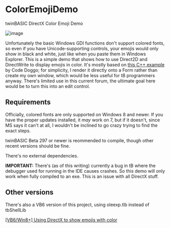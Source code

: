 # ColorEmojiDemo
twinBASIC DirectX Color Emoji Demo

![image](https://github.com/fafalone/ColorEmojiDemo/assets/7834493/eb559c48-a58c-4d63-a4bf-084552cbd274)

Unfortunately the basic Windows GDI functions don't support colored fonts, so even if you have Unicode-supporting controls, your emojis would only show in black and white, just like when you paste them in Windows Explorer. This is a simple demo that shows how to use Direct2D and DirectWrite to display emojis in color. It's mostly based on [this C++ example](https://stackoverflow.com/a/71640767/6065864) by Code Doggo; for simplicity, I render it directly onto a Form rather than create my own window, which would be less useful for tB programmers anyway. There's limited use in this current forum, the ultimate goal here would be to turn this into an edit control.

## Requirements

Officially, colored fonts are only supported on Windows 8 and newer. If you have the proper updates installed, it *may* work on 7, but if it doesn't, since MS says it can't at all, I wouldn't be inclined to go crazy trying to find the exact steps.

twinBASIC Beta 297 or newer is reommended to compile, though other recent versions should be fine.

There's no external dependencies.

**IMPORTANT:** There's (as of this writing) currently a bug in tB where the debugger used for running in the IDE causes crashes. So this demo will only work when fully compiled to an exe. This is an issue with all DirectX stuff.

## Other versions

There's also a VB6 version of this project, using oleexp.tlb instead of tbShellLib

[[VB6/Win8+] Using DirectX to show emojis with color](https://www.vbforums.com/showthread.php?899901-VB6-Win8-Using-DirectX-to-show-emojis-with-color)
